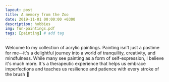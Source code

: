 ```yaml
---
layout: post
title: A memory from the Zoo
date: 2019-11-01 00:00:00 +0300
description: hobbies
img: fun-paintings.pdf
tags: [painting] # add tag
---
```

Welcome to my collection of acrylic paintings. Painting isn't just a pastime for me—it's a delightful journey into a world of tranquility, 
creativity, and mindfulness. While many see painting as a form of self-expression, I believe it's much more. 
It's a therapeutic experience that helps us embrace imperfections and teaches us resilience and patience with every stroke of the brush 🎨
